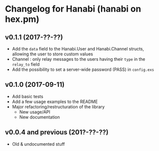 # Changelog for Hanabi (hanabi on hex.pm)

## v0.1.1 (2017-??-??)

* Add the `data` field to the Hanabi.User and Hanabi.Channel structs, allowing
  the user to store custom values
* Channel : only relay messages to the users having their `type` in the
  `relay_to` field
* Add the possibility to set a server-wide password (PASS) in `config.exs`

## v0.1.0 (2017-09-11)

* Add basic tests
* Add a few usage examples to the README
* Major refactoring/restructuration of the library
  * New usage/API
  * New documentation

## v0.0.4 and previous (201?-??-??)

* Old & undocumented stuff
